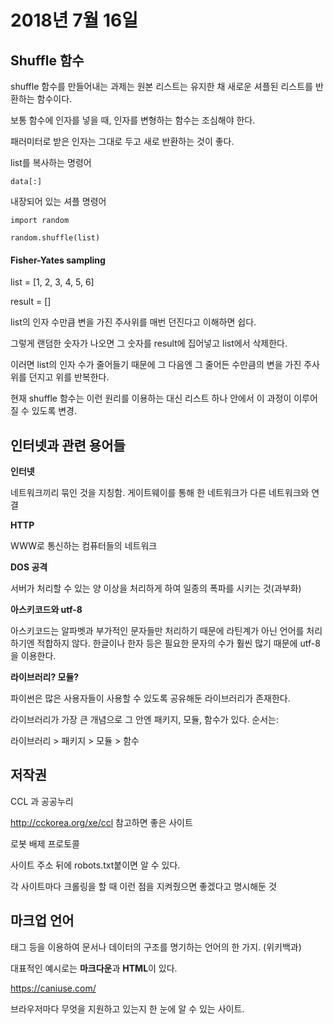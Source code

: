 # 2018년 7월 16일

## Shuffle 함수

shuffle 함수를 만들어내는 과제는 원본 리스트는 유지한 채 새로운 셔플된 리스트를 반환하는 함수이다.

보통 함수에 인자를 넣을 때, 인자를 변형하는 함수는 조심해야 한다. 

패러미터로 받은 인자는 그대로 두고 새로 반환하는 것이 좋다.



list를 복사하는 명령어

~~~
data[:]
~~~



내장되어 있는 셔플 명령어

~~~
import random

random.shuffle(list)
~~~



#### Fisher-Yates sampling

list = [1, 2, 3, 4, 5, 6]

result = []



list의 인자 수만큼 변을 가진 주사위를 매번 던진다고 이해하면 쉽다.

그렇게 랜덤한 숫자가 나오면 그 숫자를 result에 집어넣고 list에서 삭제한다.

이러면 list의 인자 수가 줄어들기 때문에 그 다음엔 그 줄어든 수만큼의 변을 가진 주사위를 던지고 위를 반복한다.



현재 shuffle 함수는 이런 원리를 이용하는 대신 리스트 하나 안에서 이 과정이 이루어질 수 있도록 변경.



## 인터넷과 관련 용어들

**인터넷**

네트워크끼리 묶인 것을 지칭함. 게이트웨이를 통해 한 네트워크가 다른 네트워크와 연결



**HTTP**

WWW로 통신하는 컴퓨터들의 네트워크



**DOS 공격**

서버가 처리할 수 있는 양 이상을 처리하게 하여 일종의 폭파를 시키는 것(과부화)



**아스키코드와 utf-8**

아스키코드는 알파벳과 부가적인 문자들만 처리하기 때문에 라틴계가 아닌 언어를 처리하기엔 적합하지 않다. 한글이나 한자 등은 필요한 문자의 수가 훨씬 많기 때문에 utf-8을 이용한다.



**라이브러리? 모듈?**

파이썬은 많은 사용자들이 사용할 수 있도록 공유해둔 라이브러리가 존재한다.

라이브러리가 가장 큰 개념으로 그 안엔 패키지, 모듈, 함수가 있다. 순서는:

라이브러리 > 패키지 > 모듈 > 함수



## 저작권

CCL 과 공공누리

http://cckorea.org/xe/ccl 참고하면 좋은 사이트



로봇 배제 프로토콜

사이트 주소 뒤에 robots.txt붙이면 알 수 있다.

각 사이트마다 크롤링을 할 때 이런 점을 지켜줬으면 좋겠다고 명시해둔 것



## 마크업 언어

태그 등을 이용하여 문서나 데이터의 구조를 명기하는 언어의 한 가지. (위키백과)



대표적인 예시로는 **마크다운**과 **HTML**이 있다.

https://caniuse.com/

브라우저마다 무엇을 지원하고 있는지 한 눈에 알 수 있는 사이트.







